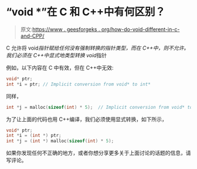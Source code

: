 # “void *”在 C 和 C++中有何区别？

> 原文:[https://www . geesforgeks . org/how-do-void-different-in-c-and-CPP/](https://www.geeksforgeeks.org/how-does-void-differ-in-c-and-cpp/)

C 允许将 void*指针赋给任何没有强制转换的指针类型，而在 C++中，则不允许。我们必须在 C++中显式地类型转换 void*指针

例如，以下内容在 C 中有效，但在 C++中无效:

```cpp
void* ptr;
int *i = ptr; // Implicit conversion from void* to int*
```

同样，

```cpp
int *j = malloc(sizeof(int) * 5);  // Implicit conversion from void* to int* 
```

为了让上面的代码也用 C++编译，我们必须使用显式转换，如下所示，

```cpp
void* ptr;
int *i = (int *) ptr;
int *j = (int *) malloc(sizeof(int) * 5);
```

如果你发现任何不正确的地方，或者你想分享更多关于上面讨论的话题的信息，请写评论。